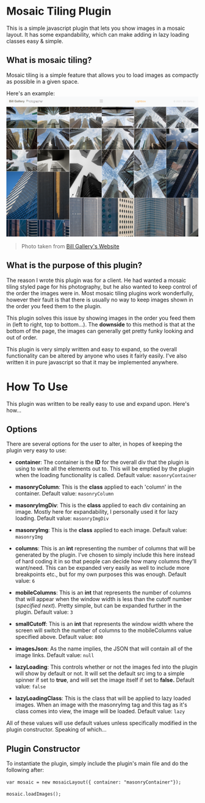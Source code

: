 Mosaic Tiling Plugin
===================
This is a simple javascript plugin that lets you show images in a mosaic layout. It has some expandability, which can make adding in lazy loading classes easy & simple.

What is mosaic tiling?
-------------------
Mosaic tiling is a simple feature that allows you to load images as compactly as possible in a given space.

Here's an example:
![Image](billgallery.png)
> Photo taken from [Bill Gallery's Website](https://www.billgallery.com/)

What is the purpose of this plugin?
-------------------
The reason I wrote this plugin was for a client. He had wanted a mosaic tiling styled page for his photography, but he also wanted 
to keep control of the order the images were in. Most mosaic tiling plugins work wonderfully, however their fault is that there is usually no way to keep images shown
in the order you feed them to the plugin. 

This plugin solves this issue by showing images in the order you feed them in (left to right, top to bottom...). The **downside** to this method is that at the bottom
of the page, the images can generally get pretty funky looking and out of order.

This plugin is very simply written and easy to expand, so the overall functionality can be altered by anyone who uses it fairly easily. I've also written it in pure javascript so that it may be implemented anywhere.

How To Use
==================
This plugin was written to be really easy to use and expand upon. Here's how...

Options
------------------
There are several options for the user to alter, in hopes of keeping the plugin very easy to use:
* **container**:        The container is the **ID** for the overall div that the plugin is using to write all the elements out to. This will be emptied by the plugin when the loading functionality is called. Default value:  `masonryContainer`

* **masonryColumn**:    This is the **class** applied to each 'column' in the container. Default value: `masonryColumn`
* **masonryImgDiv**:    This is the **class** applied to each div containing an image. Mostly here for expandability, I personally used it for lazy loading. Default value: `masonryImgDiv`
* **masonryImg**:       This is the **class** applied to each image. Default value: `masonryImg` 
* **columns**:          This is an **int** representing the number of columns that will be generated by the plugin. I've chosen to simply include this here instead of hard coding it in so that people can decide how many columns they'll want/need. This can be expanded very easily as well to include more breakpoints etc., but for my own purposes this was enough. Default value: `6`
* **mobileColumns**:    This is an **int** that represents the number of columns that will appear when the window width is less than the cutoff number (*specified next*). Pretty simple, but can be expanded further in the plugin. Default value: `3`
* **smallCutoff**:      This is an **int** that represents the window width where the screen will switch the number of columns to the mobileColumns value specified above. Default value: `800`
* **imagesJson**:       As the name implies, the JSON that will contain all of the image links. Default value: `null`
* **lazyLoading**:      This controls whether or not the images fed into the plugin will show by default or not. It will set the default src img to a simple spinner if set to **true**, and will set the image itself if set to **false.** Default value: `false`
* **lazyLoadingClass**: This is the class that will be applied to lazy loaded images. When an image with the masonryImg tag and this tag as it's class comes into view, the image will be loaded. Default value: `lazy`

All of these values will use default values unless specifically modified in the plugin constructor. Speaking of which...

Plugin Constructor
------------------
To instantiate the plugin, simply include the plugin's main file and do the following after:

`var mosaic = new mosaicLayout({ container: "masonryContainer"});`

`mosaic.loadImages();`


